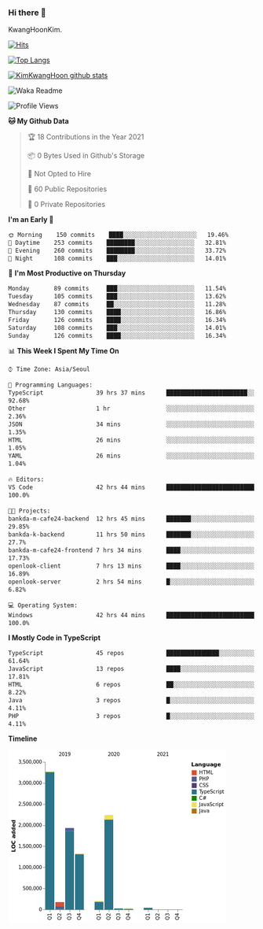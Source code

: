 ### Hi there 👋

KwangHoonKim.

[![Hits](https://hits.seeyoufarm.com/api/count/incr/badge.svg?url=https%3A%2F%2Fgithub.com%2Frhkdgns95)](https://hits.seeyoufarm.com)  

[![Top Langs](https://github-readme-stats.vercel.app/api/top-langs/?username=rhkdgns95&layout=compact)](https://github.com/anuraghazra/github-readme-stats)   

[![KimKwangHoon github stats](https://github-readme-stats.vercel.app/api?username=rhkdgns95&show_icons=true)](https://github.com/anuraghazra/github-readme-stats)  


<!--
**rhkdgns95/rhkdgns95** is a ✨ _special_ ✨ repository because its `README.md` (this file) appears on your GitHub profile.

Here are some ideas to get you started:

- 🔭 I’m currently working on ...
- 🌱 I’m currently learning ...
- 👯 I’m looking to collaborate on ...
- 🤔 I’m looking for help with ...
- 💬 Ask me about ...
- 📫 How to reach me: ...
- 😄 Pronouns: ...
- ⚡ Fun fact: ...
-->



![Waka Readme](https://github.com/rhkdgns95/rhkdgns95/workflows/Waka%20Readme/badge.svg)
<!--START_SECTION:waka-->
![Profile Views](http://img.shields.io/badge/Profile%20Views-1-blue)

**🐱 My Github Data** 

> 🏆 18 Contributions in the Year 2021
 > 
> 📦 0 Bytes Used in Github's Storage 
 > 
> 🚫 Not Opted to Hire
 > 
> 📜 60 Public Repositories 
 > 
> 🔑 0 Private Repositories  
 > 
**I'm an Early 🐤** 

```text
🌞 Morning    150 commits    ████░░░░░░░░░░░░░░░░░░░░░   19.46% 
🌆 Daytime    253 commits    ████████░░░░░░░░░░░░░░░░░   32.81% 
🌃 Evening    260 commits    ████████░░░░░░░░░░░░░░░░░   33.72% 
🌙 Night      108 commits    ███░░░░░░░░░░░░░░░░░░░░░░   14.01%

```
📅 **I'm Most Productive on Thursday** 

```text
Monday       89 commits     ███░░░░░░░░░░░░░░░░░░░░░░   11.54% 
Tuesday      105 commits    ███░░░░░░░░░░░░░░░░░░░░░░   13.62% 
Wednesday    87 commits     ██░░░░░░░░░░░░░░░░░░░░░░░   11.28% 
Thursday     130 commits    ████░░░░░░░░░░░░░░░░░░░░░   16.86% 
Friday       126 commits    ████░░░░░░░░░░░░░░░░░░░░░   16.34% 
Saturday     108 commits    ███░░░░░░░░░░░░░░░░░░░░░░   14.01% 
Sunday       126 commits    ████░░░░░░░░░░░░░░░░░░░░░   16.34%

```


📊 **This Week I Spent My Time On** 

```text
⌚︎ Time Zone: Asia/Seoul

💬 Programming Languages: 
TypeScript               39 hrs 37 mins      ███████████████████████░░   92.68% 
Other                    1 hr                ░░░░░░░░░░░░░░░░░░░░░░░░░   2.36% 
JSON                     34 mins             ░░░░░░░░░░░░░░░░░░░░░░░░░   1.35% 
HTML                     26 mins             ░░░░░░░░░░░░░░░░░░░░░░░░░   1.05% 
YAML                     26 mins             ░░░░░░░░░░░░░░░░░░░░░░░░░   1.04%

🔥 Editors: 
VS Code                  42 hrs 44 mins      █████████████████████████   100.0%

🐱‍💻 Projects: 
bankda-m-cafe24-backend  12 hrs 45 mins      ███████░░░░░░░░░░░░░░░░░░   29.85% 
bankda-k-backend         11 hrs 50 mins      ███████░░░░░░░░░░░░░░░░░░   27.7% 
bankda-m-cafe24-frontend 7 hrs 34 mins       ████░░░░░░░░░░░░░░░░░░░░░   17.73% 
openlook-client          7 hrs 13 mins       ████░░░░░░░░░░░░░░░░░░░░░   16.89% 
openlook-server          2 hrs 54 mins       █░░░░░░░░░░░░░░░░░░░░░░░░   6.82%

💻 Operating System: 
Windows                  42 hrs 44 mins      █████████████████████████   100.0%

```

**I Mostly Code in TypeScript** 

```text
TypeScript               45 repos            ███████████████░░░░░░░░░░   61.64% 
JavaScript               13 repos            ████░░░░░░░░░░░░░░░░░░░░░   17.81% 
HTML                     6 repos             ██░░░░░░░░░░░░░░░░░░░░░░░   8.22% 
Java                     3 repos             █░░░░░░░░░░░░░░░░░░░░░░░░   4.11% 
PHP                      3 repos             █░░░░░░░░░░░░░░░░░░░░░░░░   4.11%

```


**Timeline**

![Chart not found](https://raw.githubusercontent.com/rhkdgns95/rhkdgns95/master/charts/bar_graph.png) 


<!--END_SECTION:waka-->
